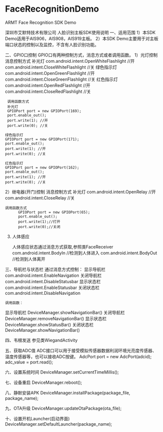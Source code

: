 # FaceRecognitionDemo
ARMT Face Recognition SDK Demo

深圳市艾默特技术有限公司 人脸识别主板SDK使用说明
一、适用范围
1）本SDK Demo适用于AIS906，AIS908，AIS919主板。
2）本SDK Demo主要用于对主板端口状态的控制以及监控，不含有人脸识别功能。

二、GPIO口控制
    GPIO口有两种控制方式，消息方式或者调用函数。
1）光灯控制
    消息控制方式
        补光灯
  com.android.intent.OpenWhiteFlashlight //开
  com.android.intent.CloseWhiteFlashlight //关
       绿色指示灯
  com.android.intent.OpenGreenFlashlight //开
  com.android.intent.CloseGreenFlashlight //关
       红色指示灯
  com.android.intent.OpenRedFlashlight //开
  com.android.intent.CloseRedFlashlight //关

     调用函数方式
     补光灯
     GPIOPort port = new GPIOPort(169);
     port.enable_out();
     port.write(1); //开
     port.write(0); //关

    绿色指示灯
    GPIOPort port = new GPIOPort(171);
    port.enable_out();
    port.write(1); //开
    port.write(0); //关

    红色指示灯
    GPIOPort port = new GPIOPort(162);
    port.enable_out();
    port.write(1); //开
    port.write(0); //关

2）继电器(开门)控制
    消息控制方式
                    补光灯
       com.android.intent.OpenRelay  //开
       com.android.intent.CloseRelay //关

    调用函数方式
          GPIOPort port = new GPIOPort(65);
          port.enable_out();
          port.write(1);//打开
          port.write(0);//关闭

 3) 人体感应

    人体感应状态通过消息方式获取,参照类FaceReceiver
    com.android.intent.BodyIn  //检测到人体进入
    com.android.intent.BodyOut //检测到人体离开

 三、导航栏与状态栏
    通过消息方式控制：
  显示导航栏    com.android.intent.EnableNavigation
  关闭导航栏    com.android.intent.DisableStatusbar
  显示状态栏  com.android.intent.EnableStatusbar
  关闭状态栏  com.android.intent.DisableNavigation

    调用函数：
  显示导航栏    DeviceManager.showNavigationBar()
  关闭导航栏    DeviceManager.removeNavigationBar()
  显示状态栏    DeviceManager.showStatusBar()
  关闭状态栏    DeviceManager.showNavigationBar()

  四、韦根发送
  参见类WiegandActivity

  五、获取ADC值
  ADC接口可以用于接受模拟传感器数据利润环境光亮度传感器、温度传感器等，也可以接收ADC按键。
        AdcPort port = new AdcPort(adcid);
        adc_value = port.read();

  六、设置系统时间
  DeviceManager.setCurrentTimeMillis();

  七、设备重启
  DeviceManager.reboot();

  八、静默安装APK
  DeviceManager.installPackage(package_file, package_name);

  九、OTA升级
   DeviceManager.updateOtaPackage(ota_file);

  十、设置开机Launcher(启动界面)
  DeviceManager.setDefaultLauncher(package_name);